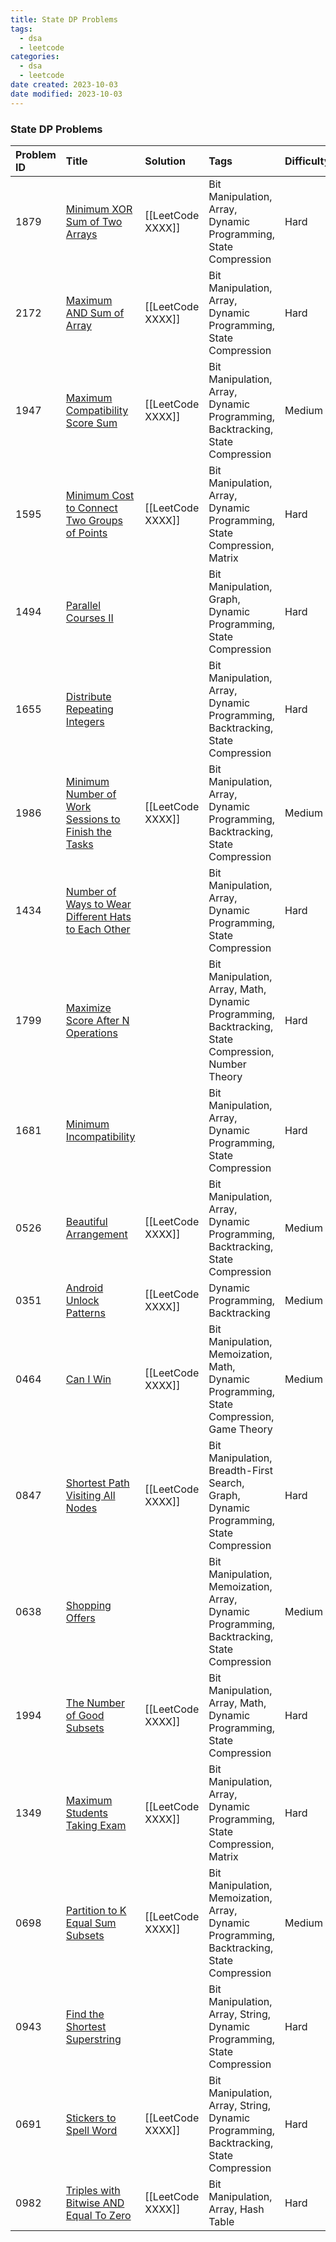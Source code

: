 ```yaml
---
title: State DP Problems
tags:
  - dsa
  - leetcode
categories:
  - dsa
  - leetcode
date created: 2023-10-03
date modified: 2023-10-03
---
```


### State DP Problems

| Problem ID | Title | Solution | Tags | Difficulty |
| :------ | :------ | :------ | :------ | :------ |
| 1879 | [Minimum XOR Sum of Two Arrays](https://leetcode.com/problems/minimum-xor-sum-of-two-arrays/) | [[LeetCode XXXX]] | Bit Manipulation, Array, Dynamic Programming, State Compression | Hard |
| 2172 | [Maximum AND Sum of Array](https://leetcode.com/problems/maximum-and-sum-of-array/) | [[LeetCode XXXX]] | Bit Manipulation, Array, Dynamic Programming, State Compression | Hard |
| 1947 | [Maximum Compatibility Score Sum](https://leetcode.com/problems/maximum-compatibility-score-sum/) | [[LeetCode XXXX]] | Bit Manipulation, Array, Dynamic Programming, Backtracking, State Compression | Medium |
| 1595 | [Minimum Cost to Connect Two Groups of Points](https://leetcode.com/problems/minimum-cost-to-connect-two-groups-of-points/) | [[LeetCode XXXX]] | Bit Manipulation, Array, Dynamic Programming, State Compression, Matrix | Hard |
| 1494 | [Parallel Courses II](https://leetcode.com/problems/parallel-courses-ii/) |  | Bit Manipulation, Graph, Dynamic Programming, State Compression | Hard |
| 1655 | [Distribute Repeating Integers](https://leetcode.com/problems/distribute-repeating-integers/) |  | Bit Manipulation, Array, Dynamic Programming, Backtracking, State Compression | Hard |
| 1986 | [Minimum Number of Work Sessions to Finish the Tasks](https://leetcode.com/problems/minimum-number-of-work-sessions-to-finish-the-tasks/) | [[LeetCode XXXX]] | Bit Manipulation, Array, Dynamic Programming, Backtracking, State Compression | Medium |
| 1434 | [Number of Ways to Wear Different Hats to Each Other](https://leetcode.com/problems/number-of-ways-to-wear-different-hats-to-each-other/) |  | Bit Manipulation, Array, Dynamic Programming, State Compression | Hard |
| 1799 | [Maximize Score After N Operations](https://leetcode.com/problems/maximize-score-after-n-operations/) |  | Bit Manipulation, Array, Math, Dynamic Programming, Backtracking, State Compression, Number Theory | Hard |
| 1681 | [Minimum Incompatibility](https://leetcode.com/problems/minimum-incompatibility/) |  | Bit Manipulation, Array, Dynamic Programming, State Compression | Hard |
| 0526 | [Beautiful Arrangement](https://leetcode.com/problems/beautiful-arrangement/) | [[LeetCode XXXX]] | Bit Manipulation, Array, Dynamic Programming, Backtracking, State Compression | Medium |
| 0351 | [Android Unlock Patterns](https://leetcode.com/problems/android-unlock-patterns/) | [[LeetCode XXXX]] | Dynamic Programming, Backtracking | Medium |
| 0464 | [Can I Win](https://leetcode.com/problems/can-i-win/) | [[LeetCode XXXX]] | Bit Manipulation, Memoization, Math, Dynamic Programming, State Compression, Game Theory | Medium |
| 0847 | [Shortest Path Visiting All Nodes](https://leetcode.com/problems/shortest-path-visiting-all-nodes/) | [[LeetCode XXXX]] | Bit Manipulation, Breadth-First Search, Graph, Dynamic Programming, State Compression | Hard |
| 0638 | [Shopping Offers](https://leetcode.com/problems/shopping-offers/) |  | Bit Manipulation, Memoization, Array, Dynamic Programming, Backtracking, State Compression | Medium |
| 1994 | [The Number of Good Subsets](https://leetcode.com/problems/the-number-of-good-subsets/) | [[LeetCode XXXX]] | Bit Manipulation, Array, Math, Dynamic Programming, State Compression | Hard |
| 1349 | [Maximum Students Taking Exam](https://leetcode.com/problems/maximum-students-taking-exam/) | [[LeetCode XXXX]] | Bit Manipulation, Array, Dynamic Programming, State Compression, Matrix | Hard |
| 0698 | [Partition to K Equal Sum Subsets](https://leetcode.com/problems/partition-to-k-equal-sum-subsets/) | [[LeetCode XXXX]] | Bit Manipulation, Memoization, Array, Dynamic Programming, Backtracking, State Compression | Medium |
| 0943 | [Find the Shortest Superstring](https://leetcode.com/problems/find-the-shortest-superstring/) |  | Bit Manipulation, Array, String, Dynamic Programming, State Compression | Hard |
| 0691 | [Stickers to Spell Word](https://leetcode.com/problems/stickers-to-spell-word/) | [[LeetCode XXXX]] | Bit Manipulation, Array, String, Dynamic Programming, Backtracking, State Compression | Hard |
| 0982 | [Triples with Bitwise AND Equal To Zero](https://leetcode.com/problems/triples-with-bitwise-and-equal-to-zero/) | [[LeetCode XXXX]] | Bit Manipulation, Array, Hash Table | Hard |
